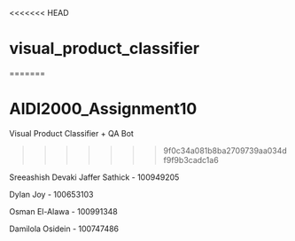 <<<<<<< HEAD
# visual_product_classifier
=======
# AIDI2000_Assignment10
Visual Product Classifier + QA Bot
>>>>>>> 9f0c34a081b8ba2709739aa034df9f9b3cadc1a6


Sreeashish Devaki Jaffer Sathick - 100949205


Dylan Joy - 100653103


Osman El-Alawa - 100991348


Damilola Osidein - 100747486
